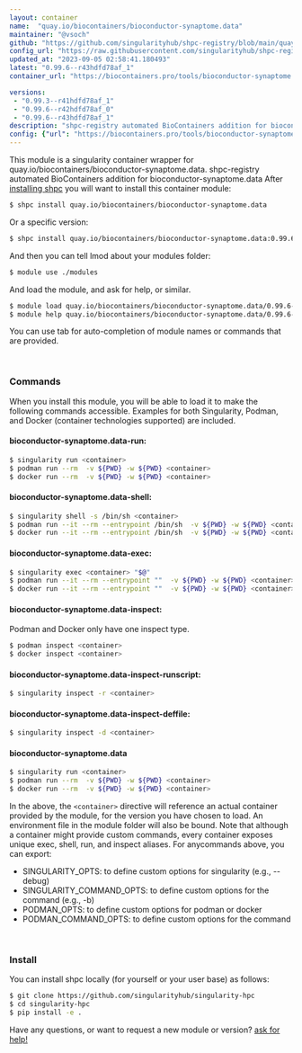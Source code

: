```yaml
---
layout: container
name:  "quay.io/biocontainers/bioconductor-synaptome.data"
maintainer: "@vsoch"
github: "https://github.com/singularityhub/shpc-registry/blob/main/quay.io/biocontainers/bioconductor-synaptome.data/container.yaml"
config_url: "https://raw.githubusercontent.com/singularityhub/shpc-registry/main/quay.io/biocontainers/bioconductor-synaptome.data/container.yaml"
updated_at: "2023-09-05 02:58:41.180493"
latest: "0.99.6--r43hdfd78af_1"
container_url: "https://biocontainers.pro/tools/bioconductor-synaptome.data"

versions:
 - "0.99.3--r41hdfd78af_1"
 - "0.99.6--r42hdfd78af_0"
 - "0.99.6--r43hdfd78af_1"
description: "shpc-registry automated BioContainers addition for bioconductor-synaptome.data"
config: {"url": "https://biocontainers.pro/tools/bioconductor-synaptome.data", "maintainer": "@vsoch", "description": "shpc-registry automated BioContainers addition for bioconductor-synaptome.data", "latest": {"0.99.6--r43hdfd78af_1": "sha256:f34399b74124ff562ee29fce4e0cb6917ef4280cef4cdc28a42928fe6e0920b3"}, "tags": {"0.99.3--r41hdfd78af_1": "sha256:1e00ed83147a4dda8fe9660e8592de2e38087a23d05d4c50bcc47fe8fe732b9a", "0.99.6--r42hdfd78af_0": "sha256:c882f2f2c2fa077d400ac6fefe5a9ad68aaacfc409ccc9ff115451d93abe99a8", "0.99.6--r43hdfd78af_1": "sha256:f34399b74124ff562ee29fce4e0cb6917ef4280cef4cdc28a42928fe6e0920b3"}, "docker": "quay.io/biocontainers/bioconductor-synaptome.data"}
---
```


This module is a singularity container wrapper for quay.io/biocontainers/bioconductor-synaptome.data.
shpc-registry automated BioContainers addition for bioconductor-synaptome.data
After [installing shpc](#install) you will want to install this container module:


```bash
$ shpc install quay.io/biocontainers/bioconductor-synaptome.data
```

Or a specific version:

```bash
$ shpc install quay.io/biocontainers/bioconductor-synaptome.data:0.99.6--r43hdfd78af_1
```

And then you can tell lmod about your modules folder:

```bash
$ module use ./modules
```

And load the module, and ask for help, or similar.

```bash
$ module load quay.io/biocontainers/bioconductor-synaptome.data/0.99.6--r43hdfd78af_1
$ module help quay.io/biocontainers/bioconductor-synaptome.data/0.99.6--r43hdfd78af_1
```

You can use tab for auto-completion of module names or commands that are provided.

<br>

### Commands

When you install this module, you will be able to load it to make the following commands accessible.
Examples for both Singularity, Podman, and Docker (container technologies supported) are included.

#### bioconductor-synaptome.data-run:

```bash
$ singularity run <container>
$ podman run --rm  -v ${PWD} -w ${PWD} <container>
$ docker run --rm  -v ${PWD} -w ${PWD} <container>
```

#### bioconductor-synaptome.data-shell:

```bash
$ singularity shell -s /bin/sh <container>
$ podman run --it --rm --entrypoint /bin/sh  -v ${PWD} -w ${PWD} <container>
$ docker run --it --rm --entrypoint /bin/sh  -v ${PWD} -w ${PWD} <container>
```

#### bioconductor-synaptome.data-exec:

```bash
$ singularity exec <container> "$@"
$ podman run --it --rm --entrypoint ""  -v ${PWD} -w ${PWD} <container> "$@"
$ docker run --it --rm --entrypoint ""  -v ${PWD} -w ${PWD} <container> "$@"
```

#### bioconductor-synaptome.data-inspect:

Podman and Docker only have one inspect type.

```bash
$ podman inspect <container>
$ docker inspect <container>
```

#### bioconductor-synaptome.data-inspect-runscript:

```bash
$ singularity inspect -r <container>
```

#### bioconductor-synaptome.data-inspect-deffile:

```bash
$ singularity inspect -d <container>
```



#### bioconductor-synaptome.data

```bash
$ singularity run <container>
$ podman run --rm  -v ${PWD} -w ${PWD} <container>
$ docker run --rm  -v ${PWD} -w ${PWD} <container>
```


In the above, the `<container>` directive will reference an actual container provided
by the module, for the version you have chosen to load. An environment file in the
module folder will also be bound. Note that although a container
might provide custom commands, every container exposes unique exec, shell, run, and
inspect aliases. For anycommands above, you can export:

 - SINGULARITY_OPTS: to define custom options for singularity (e.g., --debug)
 - SINGULARITY_COMMAND_OPTS: to define custom options for the command (e.g., -b)
 - PODMAN_OPTS: to define custom options for podman or docker
 - PODMAN_COMMAND_OPTS: to define custom options for the command

<br>

### Install

You can install shpc locally (for yourself or your user base) as follows:

```bash
$ git clone https://github.com/singularityhub/singularity-hpc
$ cd singularity-hpc
$ pip install -e .
```

Have any questions, or want to request a new module or version? [ask for help!](https://github.com/singularityhub/singularity-hpc/issues)